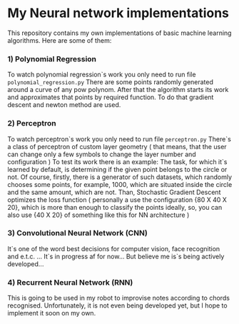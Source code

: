 # My Neural network implementations

This repository contains my own implementations of basic machine learning algorithms.
 Here are some of them:
 
### 1) Polynomial Regression
To watch polynomial regression\`s work you only need to run file 
    `polynomial_regression.py`
There are some points randomly generated around a curve of any pow polynom.
After that the algorithm starts its work and approximates that points by required function.
To do that gradient descent and newton method are used.

### 2) Perceptron
To watch perceptron\`s work you only need to run file
    ``perceptron.py``
There\`s a class of perceptron of custom layer geometry 
( that means, that the user can change only a few symbols to change the layer number and configuration )
To test its work there is an example:
The task, for which it\`s learned by default, is determining if the given point belongs to the circle or not.
Of course, firstly, there is a generator of such datasets, which randomly chooses some points, for example, 1000, which are situated inside the circle and the same amount, which are not.
Than, Stochastic Gradient Descent optimizes the loss function 
( personally a use the configuration {80 X 40 X 20}, which is more than enough to classify the points ideally, so, you can also use {40 X 20} of something like this for NN architecture ) 

### 3) Convolutional Neural Network (CNN)
It\`s one of the word best decisions for computer vision, face recognition and e.t.c. ...
It\`s in progress af for now... But believe me is\`s being actively developed...


### 4) Recurrent Neural Network (RNN)
This is going to be used in my robot to improvise notes according to chords recognised.
Unfortunately, it is not even being developed yet, but I hope to implement it soon on my own.
